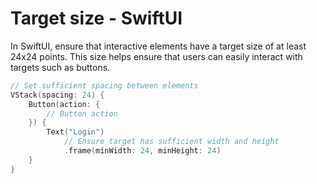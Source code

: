 # Target size - SwiftUI

In SwiftUI, ensure that interactive elements have a target size of at least 24x24 points. This size helps ensure that users can easily interact with targets such as buttons.

```swift
// Set sufficient spacing between elements
VStack(spacing: 24) { 
    Button(action: {
        // Button action
    }) {
        Text("Login")
            // Ensure target has sufficient width and height
            .frame(minWidth: 24, minHeight: 24) 
    }
}

```
